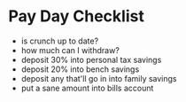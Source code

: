 # Pay Day Checklist

- is crunch up to date?
- how much can I withdraw?
- deposit 30% into personal tax savings
- deposit 20% into bench savings
- deposit any that'll go in into family savings
- put a sane amount into bills account
